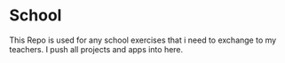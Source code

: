# School

This Repo is used for any school exercises that i need to exchange to my teachers. I push all projects and apps into here.